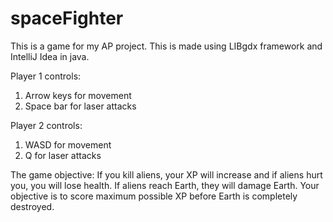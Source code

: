# spaceFighter
 This is a game for my AP project. This is made using LIBgdx framework and IntelliJ Idea in java.
 
 Player 1 controls:
 1. Arrow keys for movement
 2. Space bar for laser attacks
 
 Player 2 controls:
 1. WASD for movement
 2. Q for laser attacks
 
The game objective:
If you kill aliens, your XP will increase and if aliens hurt you, you will lose health. If aliens reach Earth, they will damage Earth. 
Your objective is to score maximum possible XP before Earth is completely destroyed.
